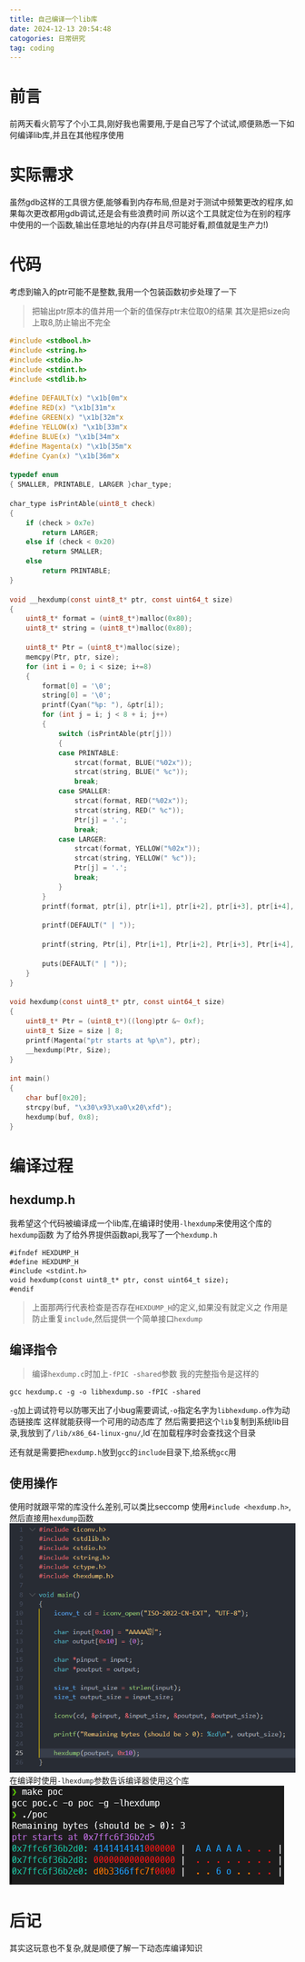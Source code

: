 ```yaml
---
title: 自己编译一个lib库
date: 2024-12-13 20:54:48
catogories: 日常研究
tag: coding
---
```

# 前言
前两天看火箭写了个小工具,刚好我也需要用,于是自己写了个试试,顺便熟悉一下如何编译lib库,并且在其他程序使用

# 实际需求
虽然gdb这样的工具很方便,能够看到内存布局,但是对于测试中频繁更改的程序,如果每次更改都用gdb调试,还是会有些浪费时间
所以这个工具就定位为在别的程序中使用的一个函数,输出任意地址的内存(并且尽可能好看,颜值就是生产力!)
# 代码
考虑到输入的ptr可能不是整数,我用一个包装函数初步处理了一下
> 把输出ptr原本的值并用一个新的值保存ptr末位取0的结果
> 其次是把size向上取8,防止输出不完全
```c
#include <stdbool.h>
#include <string.h>
#include <stdio.h>
#include <stdint.h>
#include <stdlib.h>

#define DEFAULT(x) "\x1b[0m"x
#define RED(x) "\x1b[31m"x
#define GREEN(x) "\x1b[32m"x
#define YELLOW(x) "\x1b[33m"x
#define BLUE(x) "\x1b[34m"x
#define Magenta(x) "\x1b[35m"x
#define Cyan(x) "\x1b[36m"x

typedef enum
{ SMALLER, PRINTABLE, LARGER }char_type;

char_type isPrintAble(uint8_t check)
{
    if (check > 0x7e)
        return LARGER;
    else if (check < 0x20)
        return SMALLER;
    else
        return PRINTABLE;
}

void __hexdump(const uint8_t* ptr, const uint64_t size)
{
    uint8_t* format = (uint8_t*)malloc(0x80);
    uint8_t* string = (uint8_t*)malloc(0x80);

    uint8_t* Ptr = (uint8_t*)malloc(size);
    memcpy(Ptr, ptr, size);
    for (int i = 0; i < size; i+=8)
    {
        format[0] = '\0';
        string[0] = '\0';
        printf(Cyan("%p: "), &ptr[i]);
        for (int j = i; j < 8 + i; j++)
        {
            switch (isPrintAble(ptr[j]))
            {
            case PRINTABLE:
                strcat(format, BLUE("%02x"));
                strcat(string, BLUE(" %c"));
                break;
            case SMALLER:
                strcat(format, RED("%02x"));
                strcat(string, RED(" %c"));
                Ptr[j] = '.';
                break;
            case LARGER:
                strcat(format, YELLOW("%02x"));
                strcat(string, YELLOW(" %c"));
                Ptr[j] = '.';
                break;
            }
        }
        printf(format, ptr[i], ptr[i+1], ptr[i+2], ptr[i+3], ptr[i+4], ptr[i+5], ptr[i+6], ptr[i+7]);

        printf(DEFAULT(" | "));

        printf(string, Ptr[i], Ptr[i+1], Ptr[i+2], Ptr[i+3], Ptr[i+4], Ptr[i+5], Ptr[i+6], Ptr[i+7]);

        puts(DEFAULT(" | "));
    }
}

void hexdump(const uint8_t* ptr, const uint64_t size)
{
    uint8_t* Ptr = (uint8_t*)((long)ptr &~ 0xf);
    uint8_t Size = size | 8;
    printf(Magenta("ptr starts at %p\n"), ptr);
    __hexdump(Ptr, Size);
}

int main()
{
    char buf[0x20];
    strcpy(buf, "\x30\x93\xa0\x20\xfd");
    hexdump(buf, 0x8);
}
```
# 编译过程
## hexdump.h
我希望这个代码被编译成一个lib库,在编译时使用`-lhexdump`来使用这个库的`hexdump`函数
为了给外界提供函数api,我写了一个`hexdump.h`
```
#ifndef HEXDUMP_H
#define HEXDUMP_H
#include <stdint.h>
void hexdump(const uint8_t* ptr, const uint64_t size);
#endif
```
> 上面那两行代表检查是否存在`HEXDUMP_H`的定义,如果没有就定义之
> 作用是防止重复`include`,然后提供一个简单接口`hexdump`

## 编译指令
> 编译`hexdump.c`时加上`-fPIC -shared`参数
我的完整指令是这样的
```
gcc hexdump.c -g -o libhexdump.so -fPIC -shared
```
`-g`加上调试符号以防哪天出了小bug需要调试,`-o`指定名字为`libhexdump.o`作为动态链接库
这样就能获得一个可用的动态库了
然后需要把这个`lib`复制到系统lib目录,我放到了`/lib/x86_64-linux-gnu/`,ld`在加载程序时会查找这个目录

还有就是需要把`hexdump.h`放到`gcc`的`include`目录下,给系统`gcc`用

## 使用操作
使用时就跟平常的库没什么差别,可以类比seccomp
使用`#include <hexdump.h>`,然后直接用`hexdump`函数
![c_code](./hexdump小工具/c_code.png)
在编译时使用`-lhexdump`参数告诉编译器使用这个库
![result](./hexdump小工具/result.png)

# 后记
其实这玩意也不复杂,就是顺便了解一下动态库编译知识
